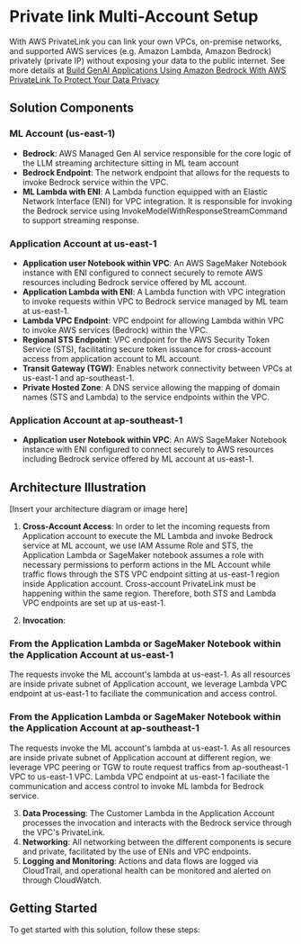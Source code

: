 # Private link Multi-Account Setup



With AWS PrivateLink you can link your own VPCs, on-premise networks, and supported AWS services (e.g. Amazon Lambda, Amazon Bedrock) privately (private IP) without exposing your data to the public internet. See more details at 
[Build GenAI Applications Using Amazon Bedrock With AWS PrivateLink To Protect Your Data Privacy ](https://community.aws/concepts/build-GenAI-app-Bedrock-privateLink)

## Solution Components

### ML Account (us-east-1)

- **Bedrock**: AWS Managed Gen AI service responsible for the core logic of the LLM streaming architecture sitting in ML team account
- **Bedrock Endpoint**: The network endpoint that allows for the requests to invoke Bedrock service within the VPC.
- **ML Lambda with ENI**: A Lambda function equipped with an Elastic Network Interface (ENI) for VPC integration. It is responsible for invoking the Bedrock service using InvokeModelWithResponseStreamCommand to support streaming response.

### Application Account at us-east-1

- **Application user Notebook within VPC**: An AWS SageMaker Notebook instance with ENI configured to connect securely to remote AWS resources including Bedrock service offered by ML account.
- **Application Lambda with ENI**: A Lambda function with VPC integration to invoke requests within VPC to Bedrock service managed by ML team at us-east-1.
- **Lambda VPC Endpoint**: VPC endpoint for allowing Lambda within VPC to invoke AWS services (Bedrock) within the VPC.
- **Regional STS Endpoint**: VPC endpoint for the AWS Security Token Service (STS), facilitating secure token issuance for cross-account access from application account to ML account.
- **Transit Gateway (TGW)**: Enables network connectivity between VPCs at us-east-1 and ap-southeast-1.
- **Private Hosted Zone**: A DNS service allowing the mapping of domain names (STS and Lambda) to the service endpoints within the VPC.

### Application Account at ap-southeast-1

- **Application user Notebook within VPC**: An AWS SageMaker Notebook instance with ENI configured to connect securely to AWS resources including Bedrock service offered by ML account at us-east-1.

## Architecture Illustration
[Insert your architecture diagram or image here]

1. **Cross-Account Access**: In order to let the incoming requests from Application account to execute the ML Lambda and invoke Bedrock service at ML account, we use IAM Assume Role and STS, the Application Lambda or SageMaker notebook assumes a role with necessary permissions to perform actions in the ML Account while traffic flows through the STS VPC endpoint sitting at us-east-1 region inside Application account. Cross-account PrivateLink must be happening within the same region. Therefore, both STS and Lambda VPC endpoints are set up at us-east-1.

2. **Invocation**: 

### From the Application Lambda or SageMaker Notebook within the Application Account at us-east-1 
The requests invoke the ML account's lambda at us-east-1. As all resources are inside private subnet of Application account, we leverage Lambda VPC endpoint at us-east-1 to faciliate the communication and access control. 

### From the Application Lambda or SageMaker Notebook within the Application Account at ap-southeast-1 
The requests invoke the ML account's lambda at us-east-1. As all resources are inside private subnet of Application account at different region, we leverage VPC peering or TGW to route request traffics from ap-southeast-1 VPC to us-east-1 VPC. Lambda VPC endpoint at us-east-1  faciliate the communication and access control to invoke ML lambda for Bedrock service.

3. **Data Processing**: The Customer Lambda in the Application Account processes the invocation and interacts with the Bedrock service through the VPC's PrivateLink.
4. **Networking**: All networking between the different components is secure and private, facilitated by the use of ENIs and VPC endpoints.
5. **Logging and Monitoring**: Actions and data flows are logged via CloudTrail, and operational health can be monitored and alerted on through CloudWatch.


## Getting Started
To get started with this solution, follow these steps:
